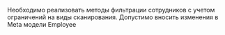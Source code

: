 Необходимо реализовать методы фильтрации сотрудников с учетом ограничений на виды сканирования. 
Допустимо вносить изменения в Meta модели Employee